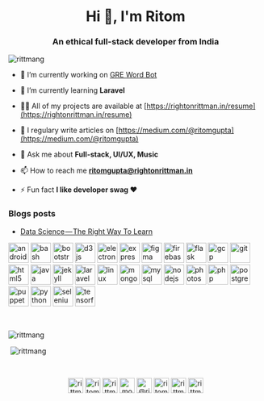 <h1 align="center">Hi 👋, I'm Ritom</h1>
<h3 align="center">An ethical full-stack developer from India</h3>

<p align="left"> <img src="https://komarev.com/ghpvc/?username=rittmang&color=brightgreen" alt="rittmang" /> </p>

- 🔭 I’m currently working on [GRE Word Bot](https://github.com/rittmang/GREWordBot)

- 🌱 I’m currently learning **Laravel**

- 👨‍💻 All of my projects are available at [https://rightonrittman.in/resume](https://rightonrittman.in/resume)

- 📝 I regulary write articles on [https://medium.com/@ritomgupta](https://medium.com/@ritomgupta)

- 💬 Ask me about **Full-stack, UI/UX, Music**

- 📫 How to reach me **ritomgupta@rightonrittman.in**

- ⚡ Fun fact **I like developer swag ❤**
  
  
### Blogs posts
<!-- BLOG-POST-LIST:START -->
- [Data Science — The Right Way To Learn](https://medium.com/analytics-vidhya/hands-on-with-data-mining-736c84d5d03b?source=rss-20ca8d714d12------2)
<!-- BLOG-POST-LIST:END -->
  
  
<p align="left"><img src="https://devicons.github.io/devicon/devicon.git/icons/android/android-original-wordmark.svg" alt="android" width="40" height="40"/> <img src="https://www.vectorlogo.zone/logos/gnu_bash/gnu_bash-icon.svg" alt="bash" width="40" height="40"/> <img src="https://devicons.github.io/devicon/devicon.git/icons/bootstrap/bootstrap-plain.svg" alt="bootstrap" width="40" height="40"/> <img src="https://devicons.github.io/devicon/devicon.git/icons/d3js/d3js-original.svg" alt="d3js" width="40" height="40"/> <img src="https://devicons.github.io/devicon/devicon.git/icons/electron/electron-original.svg" alt="electron" width="40" height="40"/> <img src="https://devicons.github.io/devicon/devicon.git/icons/express/express-original-wordmark.svg" alt="express" width="40" height="40"/> <img src="https://www.vectorlogo.zone/logos/figma/figma-icon.svg" alt="figma" width="40" height="40"/> <img src="https://www.vectorlogo.zone/logos/firebase/firebase-icon.svg" alt="firebase" width="40" height="40"/> <img src="https://www.vectorlogo.zone/logos/pocoo_flask/pocoo_flask-icon.svg" alt="flask" width="40" height="40"/> <img src="https://www.vectorlogo.zone/logos/google_cloud/google_cloud-icon.svg" alt="gcp" width="40" height="40"/> <img src="https://www.vectorlogo.zone/logos/git-scm/git-scm-icon.svg" alt="git" width="40" height="40"/> <img src="https://devicons.github.io/devicon/devicon.git/icons/html5/html5-original-wordmark.svg" alt="html5" width="40" height="40"/> <img src="https://devicons.github.io/devicon/devicon.git/icons/java/java-original-wordmark.svg" alt="java" width="40" height="40"/> <img src="https://www.vectorlogo.zone/logos/jekyllrb/jekyllrb-icon.svg" alt="jekyll" width="40" height="40"/> <img src="https://devicons.github.io/devicon/devicon.git/icons/laravel/laravel-plain-wordmark.svg" alt="laravel" width="40" height="40"/> <img src="https://devicons.github.io/devicon/devicon.git/icons/linux/linux-original.svg" alt="linux" width="40" height="40"/> <img src="https://devicons.github.io/devicon/devicon.git/icons/mongodb/mongodb-original-wordmark.svg" alt="mongodb" width="40" height="40"/> <img src="https://devicons.github.io/devicon/devicon.git/icons/mysql/mysql-original-wordmark.svg" alt="mysql" width="40" height="40"/> <img src="https://devicons.github.io/devicon/devicon.git/icons/nodejs/nodejs-original-wordmark.svg" alt="nodejs" width="40" height="40"/> <img src="https://devicons.github.io/devicon/devicon.git/icons/photoshop/photoshop-plain.svg" alt="photoshop" width="40" height="40"/> <img src="https://devicons.github.io/devicon/devicon.git/icons/php/php-original.svg" alt="php" width="40" height="40"/> <img src="https://devicons.github.io/devicon/devicon.git/icons/postgresql/postgresql-original-wordmark.svg" alt="postgresql" width="40" height="40"/> <img src="https://i.ibb.co/Qk299CX/puppeteer.png" alt="puppeteer" width="40" height="40"/> <img src="https://devicons.github.io/devicon/devicon.git/icons/python/python-original.svg" alt="python" width="40" height="40"/> <img src="https://i.ibb.co/9T29DD0/selenium.png" alt="selenium" width="40" height="40"/> <img src="https://www.vectorlogo.zone/logos/tensorflow/tensorflow-icon.svg" alt="tensorflow" width="40" height="40"/></p>
<br>
<p><img align="left" src="https://github-readme-stats.vercel.app/api/top-langs/?username=rittmang&layout=compact&hide=jupyter%20notebook,css,scss,c,c%2B%2B&langs_count=9" alt="rittmang" /></p>
<br>
<p>&nbsp;<img align="center" src="https://github-readme-stats.vercel.app/api?username=rittmang&show_icons=true" alt="rittmang" /></p>
<br>
<p align="center">
<a href="https://twitter.com/rittmang" target="blank"><img align="center" src="https://cdn.jsdelivr.net/npm/simple-icons@3.0.1/icons/twitter.svg" alt="rittmang" height="30" width="30" /></a>
<a href="https://linkedin.com/in/ritomgupta1" target="blank"><img align="center" src="https://cdn.jsdelivr.net/npm/simple-icons@3.0.1/icons/linkedin.svg" alt="ritomgupta1" height="30" width="30" /></a>
<a href="https://fb.com/rittmang" target="blank"><img align="center" src="https://cdn.jsdelivr.net/npm/simple-icons@3.0.1/icons/facebook.svg" alt="rittmang" height="30" width="30" /></a>
<a href="https://instagram.com/monsieur_rittman" target="blank"><img align="center" src="https://cdn.jsdelivr.net/npm/simple-icons@3.0.1/icons/instagram.svg" alt="monsieur_rittman" height="30" width="30" /></a>
<a href="https://medium.com/@ritomgupta" target="blank"><img align="center" src="https://cdn.jsdelivr.net/npm/simple-icons@3.0.1/icons/medium.svg" alt="@ritomgupta" height="30" width="30" /></a>
<a href="https://www.youtube.com/c/ritom gupta" target="blank"><img align="center" src="https://cdn.jsdelivr.net/npm/simple-icons@3.0.1/icons/youtube.svg" alt="ritom gupta" height="30" width="30" /></a>
<a href="https://www.hackerrank.com/rittmang" target="blank"><img align="center" src="https://cdn.jsdelivr.net/npm/simple-icons@3.0.1/icons/hackerrank.svg" alt="rittmang" height="30" width="30" /></a>
<a href="https://www.geeksforgeeks.com/rittmang" target="blank"><img align="center" src="https://cdn.jsdelivr.net/npm/simple-icons@3.0.1/icons/geeksforgeeks.svg" alt="rittmang" height="30" width="30" /></a>
</p>

